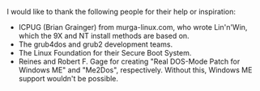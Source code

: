 I would like to thank the following people for their help or inspiration:

- ICPUG (Brian Grainger) from murga-linux.com, who wrote Lin'n'Win, which the 9X and NT
  install methods are based on.
- The grub4dos and grub2 development teams.
- The Linux Foundation for their Secure Boot System.
- Reines and Robert F. Gage for creating "Real DOS-Mode Patch for Windows ME"
  and "Me2Dos", respectively. Without this, Windows ME support wouldn't be possible.

